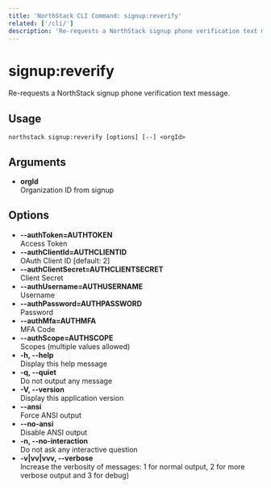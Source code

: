 ```yaml
---
title: 'NorthStack CLI Command: signup:reverify'
related: ['/cli/']
description: 'Re-requests a NorthStack signup phone verification text message.'
---
```


# signup:reverify

Re-requests a NorthStack signup phone verification text message.

## Usage

`northstack signup:reverify [options] [--] <orgId>`

## Arguments

-   **orgId**  
    Organization ID from signup

## Options

-   **--authToken=AUTHTOKEN**  
    Access Token
-   **--authClientId=AUTHCLIENTID**  
    OAuth Client ID [default: 2]
-   **--authClientSecret=AUTHCLIENTSECRET**  
    Client Secret
-   **--authUsername=AUTHUSERNAME**  
    Username
-   **--authPassword=AUTHPASSWORD**  
    Password
-   **--authMfa=AUTHMFA**  
    MFA Code
-   **--authScope=AUTHSCOPE**  
    Scopes (multiple values allowed)
-   **-h, --help**  
    Display this help message
-   **-q, --quiet**  
    Do not output any message
-   **-V, --version**  
    Display this application version
-   **--ansi**  
    Force ANSI output
-   **--no-ansi**  
    Disable ANSI output
-   **-n, --no-interaction**  
    Do not ask any interactive question
-   **-v|vv|vvv, --verbose**  
    Increase the verbosity of messages: 1 for normal output, 2 for more verbose output and 3 for debug)
